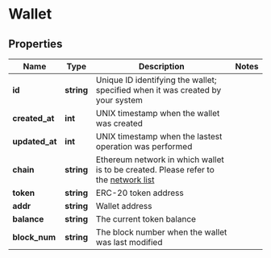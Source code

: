 # Wallet

## Properties
Name | Type | Description | Notes
------------ | ------------- | ------------- | -------------
**id** | **string** | Unique ID identifying the wallet; specified when it was created by your system  |
**created_at** | **int** | UNIX timestamp when the wallet was created  |
**updated_at** | **int** | UNIX timestamp when the lastest operation was performed  |
**chain** | **string** | Ethereum network in which wallet is to be created. Please refer to the [network list](https://pay.bleumi.com/docs/#supported-ethereum-networks) |
**token** | **string** | ERC-20 token address |
**addr** | **string** | Wallet address |
**balance** | **string** |  The current token balance |
**block_num** | **string** | The block number when the wallet was last modified |